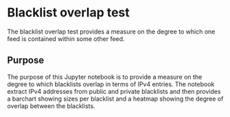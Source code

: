 # Blacklist overlap test
The blacklist overlap test provides a measure on the degree to which one feed is contained within some other feed.

## Purpose
The purpose of this Jupyter notebook is to provide a measure on the degree to which blacklists overlap in terms of IPv4 entries. The notebook extract IPv4 addresses from public and private blacklists and then provides a barchart showing sizes per blacklist and a heatmap showing the degree of overlap between the blacklists. 

